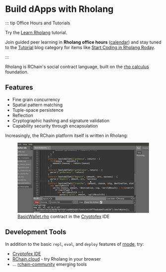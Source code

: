 # Build dApps with Rholang

::: tip Office Hours and Tutorials

Try the [Learn Rholang](https://www.rchain.coop/learn-rholang) tutorial.

Join guided peer learning in **Rholang office hours**
([calendar][cal]) and stay tuned to the [Tutorial][tut] blog category
for items like [Start Coding in Rholang Roday][aug6].

[tut]: https://www.rchain.coop/blog/category/developer/tutorial/
[cal]: https://calendar.google.com/calendar/embed?src=2cj152c9nidh6glpr1d5g4eq28%40group.calendar.google.com&ctz=America%2FChicago
[aug6]: https://www.rchain.coop/blog/start_coding_in_rholang/

:::

Rholang is RChain's social contract language, built on the [rho
calculus](research.md#rho-calculus) foundation.


## Features

  - Fine grain concurrency
  - Spatial pattern matching
  - Tuple-space persistence
  - Reflection
  - Cryptographic hashing and signature validation
  - Capability security through encapsulation

Increasingly, the RChain platform itself is written in Rholang:

<figure class="screenshot">
<img src="../assets/rholang-IDE.png" />
<figcaption> <a href=
"https://github.com/rchain/rchain/blob/dev/casper/src/main/rholang/BasicWallet.rho"
>BasicWallet.rho</a> contract in the <a href="https://cryptofex.io/"
>Cryptofex</a> IDE</figcaption>
</figure>


## Development Tools

In addition to the basic `repl`, `eval`, and `deploy` features of
[rnode](rnode.md), try:

* [Cryptofex IDE](https://cryptofex.io/)
* [RChain.cloud](https://rchain.cloud/) - try Rholang in your browser
* ... [rchain-community](https://github.com/rchain-community/) emerging tools
